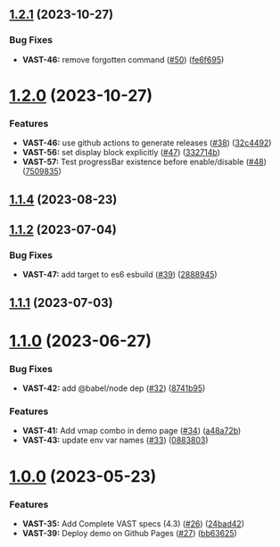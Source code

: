## [1.2.1](https://github.com/ArteGEIE/videojs-vast/compare/1.2.0...1.2.1) (2023-10-27)


### Bug Fixes

* **VAST-46:** remove forgotten command ([#50](https://github.com/ArteGEIE/videojs-vast/issues/50)) ([fe6f695](https://github.com/ArteGEIE/videojs-vast/commit/fe6f695f439fd66d620a67d52718e838ed873314))



# [1.2.0](https://github.com/ArteGEIE/videojs-vast/compare/1.1.4...1.2.0) (2023-10-27)


### Features

* **VAST-46:** use github actions to generate releases ([#38](https://github.com/ArteGEIE/videojs-vast/issues/38)) ([32c4492](https://github.com/ArteGEIE/videojs-vast/commit/32c44922644a5f79d18f7abfaec439c485728070))
* **VAST-56:** set display block explicitly ([#47](https://github.com/ArteGEIE/videojs-vast/issues/47)) ([332714b](https://github.com/ArteGEIE/videojs-vast/commit/332714b578cfc717e36a42a1720f8d122f97ed54))
* **VAST-57:** Test progressBar existence before enable/disable ([#48](https://github.com/ArteGEIE/videojs-vast/issues/48)) ([7509835](https://github.com/ArteGEIE/videojs-vast/commit/7509835d653a8b5c834bcec485de61f689de47dd))



## [1.1.4](https://github.com/ArteGEIE/videojs-vast/compare/1.1.3...1.1.4) (2023-08-23)



## [1.1.2](https://github.com/ArteGEIE/videojs-vast/compare/1.1.1...1.1.2) (2023-07-04)


### Bug Fixes

* **VAST-47:** add target to es6 esbuild ([#39](https://github.com/ArteGEIE/videojs-vast/issues/39)) ([2888945](https://github.com/ArteGEIE/videojs-vast/commit/2888945ea3dc1b4455b1da95d9d91624d6e26a76))



## [1.1.1](https://github.com/ArteGEIE/videojs-vast/compare/1.1.0...1.1.1) (2023-07-03)



# [1.1.0](https://github.com/ArteGEIE/videojs-vast/compare/1.0.1...1.1.0) (2023-06-27)


### Bug Fixes

* **VAST-42:** add @babel/node dep ([#32](https://github.com/ArteGEIE/videojs-vast/issues/32)) ([8741b95](https://github.com/ArteGEIE/videojs-vast/commit/8741b95e9db2f30418f394be01e6af71ad36fafd))


### Features

* **VAST-41:** Add vmap combo in demo page ([#34](https://github.com/ArteGEIE/videojs-vast/issues/34)) ([a48a72b](https://github.com/ArteGEIE/videojs-vast/commit/a48a72b538f3cbadff50072d180e0aff9c0e51a1))
* **VAST-43:** update env var names ([#33](https://github.com/ArteGEIE/videojs-vast/issues/33)) ([0883803](https://github.com/ArteGEIE/videojs-vast/commit/0883803c370edfb16058fb35899960a3fc03edeb))



# [1.0.0](https://github.com/ArteGEIE/videojs-vast/compare/v0.5.0-beta.1...1.0.0) (2023-05-23)


### Features

* **VAST-35:** Add Complete VAST specs (4.3) ([#26](https://github.com/ArteGEIE/videojs-vast/issues/26)) ([24bad42](https://github.com/ArteGEIE/videojs-vast/commit/24bad422ca6befd670e702a9f18bf15d13e10819))
* **VAST-39:** Deploy demo on Github Pages ([#27](https://github.com/ArteGEIE/videojs-vast/issues/27)) ([bb63625](https://github.com/ArteGEIE/videojs-vast/commit/bb636255ba7a25a9782ebbd90c8bb81cf047114a))
